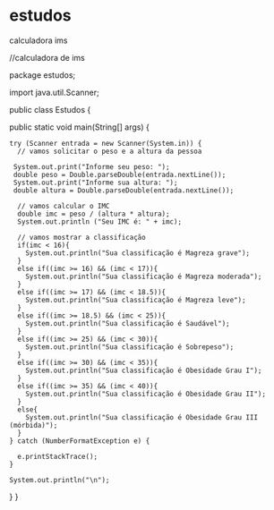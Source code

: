 # estudos
calculadora ims

//calculadora de ims

package estudos;
 
import java.util.Scanner;
 

public class Estudos {
  
  public static void main(String[] args) {
    
    try (Scanner entrada = new Scanner(System.in)) {
      // vamos solicitar o peso e a altura da pessoa
     
     System.out.print("Informe seu peso: ");
     double peso = Double.parseDouble(entrada.nextLine());
     System.out.print("Informe sua altura: ");
     double altura = Double.parseDouble(entrada.nextLine()); 
       
      // vamos calcular o IMC
      double imc = peso / (altura * altura);
      System.out.println ("Seu IMC é: " + imc);
       
      // vamos mostrar a classificação
      if(imc < 16){
        System.out.println("Sua classificação é Magreza grave");  
      }
      else if((imc >= 16) && (imc < 17)){
        System.out.println("Sua classificação é Magreza moderada");  
      }
      else if((imc >= 17) && (imc < 18.5)){
        System.out.println("Sua classificação é Magreza leve");  
      }
      else if((imc >= 18.5) && (imc < 25)){
        System.out.println("Sua classificação é Saudável");  
      }
      else if((imc >= 25) && (imc < 30)){
        System.out.println("Sua classificação é Sobrepeso");  
      }
      else if((imc >= 30) && (imc < 35)){
        System.out.println("Sua classificação é Obesidade Grau I");  
      }
      else if((imc >= 35) && (imc < 40)){
        System.out.println("Sua classificação é Obesidade Grau II");  
      }
      else{
        System.out.println("Sua classificação é Obesidade Grau III (mórbida)");   
      }
    } catch (NumberFormatException e) {
      
      e.printStackTrace();
    }  
     
    System.out.println("\n");
  }
}
